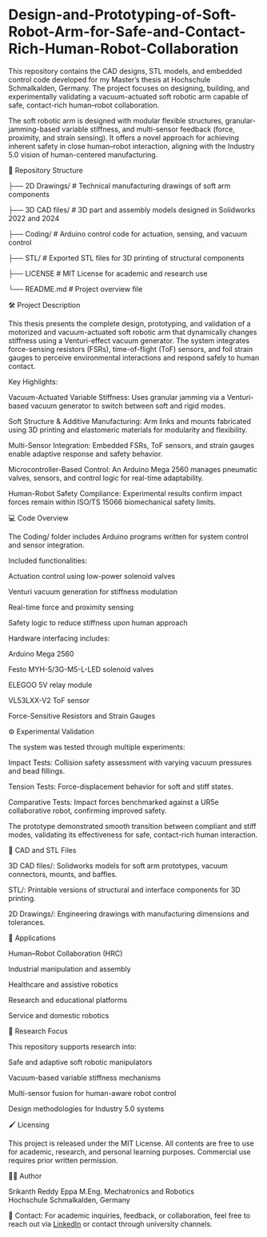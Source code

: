 # Design-and-Prototyping-of-Soft-Robot-Arm-for-Safe-and-Contact-Rich-Human-Robot-Collaboration
This repository contains the CAD designs, STL models, and embedded control code developed for my Master’s thesis at Hochschule Schmalkalden, Germany.
The project focuses on designing, building, and experimentally validating a vacuum-actuated soft robotic arm capable of safe, contact-rich human–robot collaboration.

The soft robotic arm is designed with modular flexible structures, granular-jamming-based variable stiffness, and multi-sensor feedback (force, proximity, and strain sensing). It offers a novel approach for achieving inherent safety in close human–robot interaction, aligning with the Industry 5.0 vision of human-centered manufacturing.

📁 Repository Structure

├── 2D Drawings/           # Technical manufacturing drawings of soft arm components

├── 3D CAD files/          # 3D part and assembly models designed in Solidworks 2022 and 2024

├── Coding/                # Arduino control code for actuation, sensing, and vacuum control

├── STL/                   # Exported STL files for 3D printing of structural components

├── LICENSE                # MIT License for academic and research use

└── README.md              # Project overview file

🛠️ Project Description

This thesis presents the complete design, prototyping, and validation of a motorized and vacuum-actuated soft robotic arm that dynamically changes stiffness using a Venturi-effect vacuum generator.
The system integrates force-sensing resistors (FSRs), time-of-flight (ToF) sensors, and foil strain gauges to perceive environmental interactions and respond safely to human contact.

Key Highlights:

Vacuum-Actuated Variable Stiffness:
Uses granular jamming via a Venturi-based vacuum generator to switch between soft and rigid modes.

Soft Structure & Additive Manufacturing:
Arm links and mounts fabricated using 3D printing and elastomeric materials for modularity and flexibility.

Multi-Sensor Integration:
Embedded FSRs, ToF sensors, and strain gauges enable adaptive response and safety behavior.

Microcontroller-Based Control:
An Arduino Mega 2560 manages pneumatic valves, sensors, and control logic for real-time adaptability.

Human-Robot Safety Compliance:
Experimental results confirm impact forces remain within ISO/TS 15066 biomechanical safety limits.

💻 Code Overview

The Coding/ folder includes Arduino programs written for system control and sensor integration.

Included functionalities:

Actuation control using low-power solenoid valves

Venturi vacuum generation for stiffness modulation

Real-time force and proximity sensing

Safety logic to reduce stiffness upon human approach

Hardware interfacing includes:

Arduino Mega 2560

Festo MYH-5/3G-M5-L-LED solenoid valves

ELEGOO 5V relay module

VL53LXX-V2 ToF sensor

Force-Sensitive Resistors and Strain Gauges

⚙️ Experimental Validation

The system was tested through multiple experiments:

Impact Tests: Collision safety assessment with varying vacuum pressures and bead fillings.

Tension Tests: Force-displacement behavior for soft and stiff states.

Comparative Tests: Impact forces benchmarked against a UR5e collaborative robot, confirming improved safety.

The prototype demonstrated smooth transition between compliant and stiff modes, validating its effectiveness for safe, contact-rich human interaction.

🧩 CAD and STL Files

3D CAD files/: Solidworks models for soft arm prototypes, vacuum connectors, mounts, and baffles.

STL/: Printable versions of structural and interface components for 3D printing.

2D Drawings/: Engineering drawings with manufacturing dimensions and tolerances.

🔬 Applications

Human–Robot Collaboration (HRC)

Industrial manipulation and assembly

Healthcare and assistive robotics

Research and educational platforms

Service and domestic robotics

🧠 Research Focus

This repository supports research into:

Safe and adaptive soft robotic manipulators

Vacuum-based variable stiffness mechanisms

Multi-sensor fusion for human-aware robot control

Design methodologies for Industry 5.0 systems

🖌️ Licensing

This project is released under the MIT License.
All contents are free to use for academic, research, and personal learning purposes.
Commercial use requires prior written permission.

👨‍🎓 Author

Srikanth Reddy Eppa
M.Eng. Mechatronics and Robotics  
Hochschule Schmalkalden, Germany

📧 Contact: For academic inquiries, feedback, or collaboration, feel free to reach out via [LinkedIn](https://www.linkedin.com/in/srikanth-reddy-eppa/) or contact through university channels.
